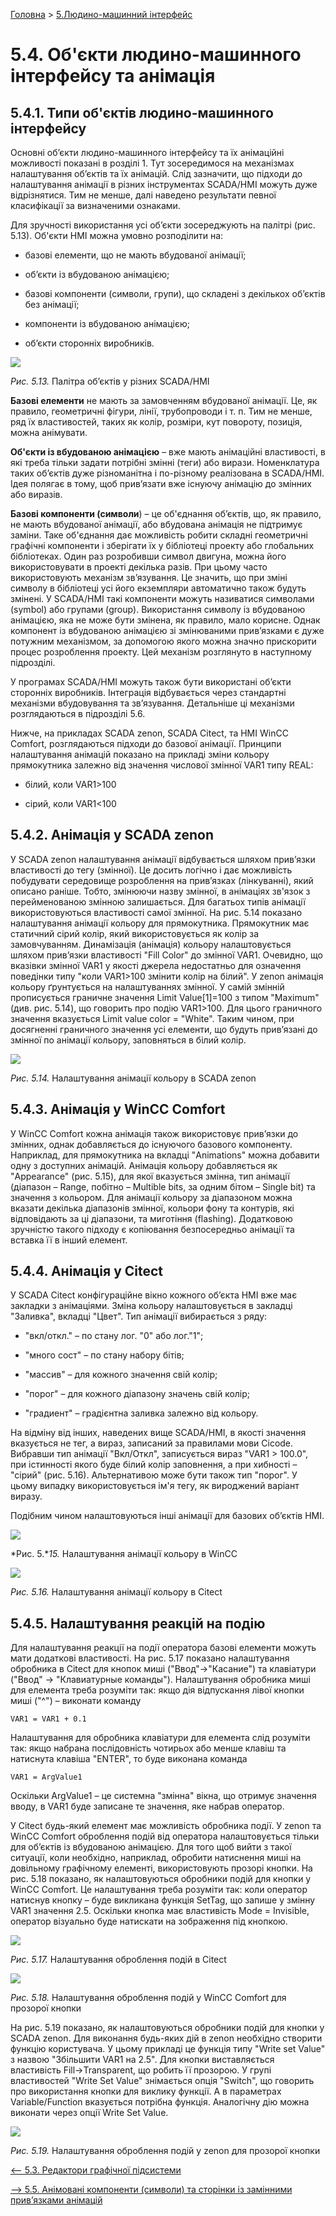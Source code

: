 [Головна](README.md) > [5.Людино-машинний інтерфейс](5.md)

# 5.4. Об'єкти людино-машинного інтерфейсу та анімація

## 5.4.1. Типи об'єктів людино-машинного інтерфейсу

Основні об’єкти людино-машинного інтерфейсу та їх анімаційні можливості показані в розділі 1. Тут зосередимося на механізмах налаштування об’єктів та їх анімацій. Слід зазначити, що підходи до налаштування анімації в різних інструментах SCADA/HMI можуть дуже відрізнятися. Тим не менше, далі наведено результати певної класифікації за визначеними ознаками. 

Для зручності використання усі об’єкти зосереджують на палітрі (рис. 5.13). Об'єкти HMI можна умовно розподілити на:

- базові елементи, що не мають вбудованої анімації;

- об’єкти із вбудованою анімацією;

- базові компоненти (символи, групи), що складені з декількох об’єктів без анімації;

- компоненти із вбудованою анімацією;

- об’єкти сторонніх виробників.  

![](media5/5_13.png)                               

*Рис. 5.13.* Палітра об’єктів у різних SCADA/HMI

**Базові елементи** не мають за замовченням вбудованої анімації. Це, як правило, геометричні фігури, лінії, трубопроводи і т. п. Тим не менше, ряд їх властивостей, таких як колір, розміри, кут повороту, позиція, можна анімувати. 

**Об'єкти із вбудованою анімацією** – вже мають анімаційні властивості, в які треба тільки задати потрібні змінні (теги) або вирази. Номенклатура таких об’єктів дуже різноманітна і по-різному реалізована в SCADA/HMI. Ідея полягає в тому, щоб прив’язати вже існуючу анімацію до змінних або виразів. 

**Базові компоненти (символи**) – це об'єднання об’єктів, що, як правило, не мають вбудованої анімації, або вбудована анімація не підтримує заміни. Таке об'єднання дає можливість робити складні геометричні графічні компоненти і зберігати їх у бібліотеці проекту або глобальних бібліотеках. Один раз розробивши символ двигуна, можна його використовувати в проекті декілька разів. При цьому часто використовують механізм зв’язування. Це значить, що при зміні символу в бібліотеці усі його екземпляри автоматично також будуть змінені. У SCADA/HMI такі компоненти можуть називатися символами (symbol) або групами (group). Використання символу із вбудованою анімацією, яка не може бути змінена, як правило, мало корисне. Однак компонент із вбудованою анімацією зі змінюваними прив’язками є дуже потужним механізмом, за допомогою якого можна значно прискорити процес розроблення проекту. Цей механізм розглянуто в наступному підрозділі.    

У програмах SCADA/HMI можуть також бути використані об’єкти сторонніх виробників. Інтеграція відбувається через стандартні механізми вбудовування та зв’язування. Детальніше ці механізми розглядаються в підрозділі 5.6.

Нижче, на прикладах SCADA zenon, SCADA Citect, та HMI WinCC Comfort, розглядаються підходи до базової анімації. Принципи налаштування анімацій показано на прикладі зміни кольору прямокутника залежно від значення числової змінної VAR1 типу REAL: 

- білий, коли VAR1>100

- сірий, коли VAR1<100 

## 5.4.2. Анімація у SCADA zenon 

У SCADA zenon налаштування анімації відбувається шляхом прив’язки властивості до тегу (змінної). Це досить логічно і дає можливість побудувати середовище розроблення на прив’язках (лінкуванні), який описано раніше. Тобто, змінюючи назву змінної, в анімаціях зв'язок з перейменованою змінною залишається. Для багатьох типів анімації використовуються властивості самої змінної. На рис. 5.14 показано налаштування анімації кольору для прямокутника. Прямокутник має статичний сірий колір, який використовується як колір за замовчуванням. Динамізація (анімація) кольору налаштовується шляхом прив’язки властивості "Fill Color" до змінної VAR1. Очевидно, що вказівки змінної VAR1 у якості джерела недостатньо для означення поведінки типу "коли VAR1>100 змінити колір на білий". У zenon анімація кольору ґрунтується на налаштуваннях змінної. У самій змінній прописується граничне значення Limit Value[1]=100 з типом "Maximum" (див. рис. 5.14), що говорить про подію VAR1>100. Для цього граничного значення вказується Limit value color = "White". Таким чином, при досягненні граничного значення усі елементи, що будуть прив’язані до змінної по анімації кольору, заповняться в білий колір.

![](media5/5_14.png) 

*Рис. 5.14.* Налаштування анімації кольору в SCADA zenon  

## 5.4.3. Анімація у WinCC Comfort 

У WinCC Comfort кожна анімація також використовує прив’язки до змінних, однак добавляється до існуючого базового компоненту. Наприклад, для прямокутника на вкладці "Animations" можна добавити одну з доступних анімацій. Анімація кольору добавляється як "Appearance" (рис. 5.15), для якої вказується змінна, тип анімації (діапазон – Range, побітно – Multible bits, за одним бітом – Single bit) та значення з кольором. Для анімації кольору за діапазоном можна вказати декілька діапазонів змінної, кольори фону та контурів, які відповідають за ці діапазони, та миготіння (flashing). Додатковою зручністю такого підходу є копіювання безпосередньо анімації та вставка її в інший елемент.

## 5.4.4. Анімація у Citect

У SCADA Citect конфігураційне вікно кожного об’єкта HMI вже має закладки з анімаціями. Зміна кольору налаштовується в закладці "Заливка", вкладці "Цвет". Тип анімації вибирається з ряду:

- "вкл/откл." – по стану лог. "0" або лог."1";

- "много сост" – по стану набору бітів;

- "массив" – для кожного значення свій колір;

- "порог" – для кожного діапазону значень свій колір;

- "градиент" – градієнтна заливка залежно від кольору.

На відміну від інших, наведених вище SCADA/HMI, в якості значення вказується не тег, а вираз, записаний за правилами мови Cicode. Вибравши тип анімації "Вкл/Откл", записується вираз "VAR1 > 100.0", при істинності якого буде білий колір заповнення, а при хибності – "сірий" (рис. 5.16). Альтернативою може бути також тип "порог". У цьому випадку використовується ім'я тегу, як вироджений варіант виразу.     

Подібним чином налаштовуються інші анімації для базових об’єктів HMI.

![](media5/5_15.png) 

*Рис. 5.**15.* Налаштування анімації кольору в WinCC

![](media5/5_16.png) 

*Рис. 5.16.* Налаштування анімації кольору в Citect

## 5.4.5. Налаштування реакцій на подію

Для налаштування реакції на події оператора базові елементи можуть мати додаткові властивості. На рис. 5.17 показано налаштування обробника в Citect для кнопок миші ("Ввод"->"Касание") та клавіатури ("Ввод" -> "Клавиатурные команды"). Налаштування обробника миші для елемента треба розуміти так: якщо дія відпускання лівої кнопки миші ("^") – виконати команду 

```
VAR1 = VAR1 + 0.1
```

Налаштування для обробника клавіатури для елемента слід розуміти так: якщо набрана послідовність чотирьох або менше клавіш та натиснута клавіша "ENTER", то буде виконана команда 

```
VAR1 = ArgValue1
```

Оскільки ArgValue1 – це системна "змінна" вікна, що отримує значення вводу, в VAR1 буде записане те значення, яке набрав оператор. 

У Citect будь-який елемент має можливість обробника події. У zenon та WinCC Comfort оброблення подій від оператора налаштовується тільки для об’єктів із вбудованою анімацією. Для того щоб вийти з такої ситуації, коли необхідно, наприклад, обробити натиснення миші на довільному графічному елементі, використовують прозорі кнопки. На рис. 5.18 показано, як налаштовуються обробники подій для кнопки у WinCC Comfort. Це налаштування треба розуміти так: коли оператор натиснув кнопку – буде викликана функція SetTag, що запише у змінну VAR1 значення 2.5. Оскільки кнопка має властивість Mode = Invisible, оператор візуально буде натискати на зображення під кнопкою. 

![](media5/5_17.png)  

*Рис. 5.17.* Налаштування оброблення подій в Citect

![](media5/5_18.png) 

*Рис. 5.18.* Налаштування оброблення подій у WinCC Comfort для прозорої кнопки 

На рис. 5.19 показано, як налаштовуються обробники подій для кнопки у SCADA zenon. Для виконання будь-яких дій в zenon необхідно створити функцію користувача. У цьому прикладі це функція типу "Write set Value" з назвою "Збільшити VAR1 на 2.5". Для кнопки виставляється властивість Fill->Transparent, що робить її прозорою. У групі властивостей "Write Set Value" знімається опція "Switch", що говорить про використання кнопки для виклику функції. А в параметрах Variable/Function вказується потрібна функція. Аналогічну дію можна виконати через опції Write Set Value.

![](media5/5_19.png)

*Рис. 5.19.* Налаштування оброблення подій у zenon для прозорої кнопки

[<-- 5.3. Редактори графічної підсистеми](5_3.md)

[--> 5.5. Анімовані компоненти (символи) та сторінки із замінними прив’язками анімацій](5_5.md)